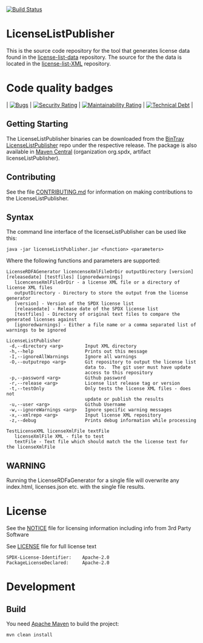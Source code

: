 [![Build Status](https://travis-ci.org/spdx/LicenseListPublisher.svg?branch=master)](https://travis-ci.org/spdx/LicenseListPublisher)

# LicenseListPublisher

This is the source code repository for the tool that generates license data found in the [license-list-data](https://github.com/spdx/license-list-data) repository.  The source for the the data is located in the [license-list-XML](https://github.com/spdx/license-list-XML) repository.

# Code quality badges

|   [![Bugs](https://sonarcloud.io/api/project_badges/measure?project=licenseListPublisher&metric=bugs)](https://sonarcloud.io/dashboard?id=licenseListPublisher)    | [![Security Rating](https://sonarcloud.io/api/project_badges/measure?project=licenseListPublisher&metric=security_rating)](https://sonarcloud.io/dashboard?id=licenseListPublisher) | [![Maintainability Rating](https://sonarcloud.io/api/project_badges/measure?project=licenseListPublisher&metric=sqale_rating)](https://sonarcloud.io/dashboard?id=licenseListPublisher) | [![Technical Debt](https://sonarcloud.io/api/project_badges/measure?project=licenseListPublisher&metric=sqale_index)](https://sonarcloud.io/dashboard?id=licenseListPublisher) |

## Getting Starting

The LicenseListPublisher binaries can be downloaded from the [BinTray LicenseListPublisher](https://bintray.com/spdx/spdx-tools/LicenseListPublisher) repo under the respective release.  The package is also available in [Maven Central](https://search.maven.org/artifact/org.spdx/licenseListPublisher) (organization org.spdx, artifact licenseListPublisher).

## Contributing
See the file [CONTRIBUTING.md](CONTRIBUTING.md) for information on making contributions to the LicenseListPublisher.

## Syntax
The command line interface of the licenseListPublisher can be used like this:

    java -jar licenseListPublisher.jar <function> <parameters> 

Where the following functions and parameters are supported:

```
LicenseRDFAGenerator licencenseXmlFileOrDir outputDirectory [version] [releasedate] [testfiles] [ignoredwarnings]
   licencenseXmlFileOrDir - a license XML file or a directory of license XML files
   outputDirectory - Directory to store the output from the license generator
   [version] - Version of the SPDX license list
   [releasedate] - Release date of the SPDX license list
   [testfiles] - Directory of original text files to compare the generated licenses against
   [ignoredwarnings] - Either a file name or a comma separated list of warnings to be ignored
```

```
LicenseListPublisher
 -d,--directory <arg>        Input XML directory
 -h,--help                   Prints out this message
 -I,--ignoreAllWarnings      Ignore all warnings
 -O,--outputrepo <arg>       Git repository to output the license list
                             data to.  The git user must have update
                             access to this repository
 -p,--password <arg>         Github password
 -r,--release <arg>          License list release tag or version
 -t,--testOnly               Only tests the license XML files - does not
                             update or publish the results
 -u,--user <arg>             Github Username
 -w,--ignoreWarnings <arg>   Ignore specific warning messages
 -x,--xmlrepo <arg>          Input license XML repository
 -z,--debug                  Prints debug information while processing
```

```
TestLicenseXML licenseXmlFile textFile
   licenseXmlFile XML - file to test
   textFile - Text file which should match the the license text for the licenseXmlFile
```

## WARNING
Running the LicenseRDFaGenerator for a single file will overwrite any index.html, licenses.json etc. with the single file results.

# License
See the [NOTICE](NOTICE) file for licensing information
including info from 3rd Party Software

See [LICENSE](LICENSE) file for full license text

    SPDX-License-Identifier:	Apache-2.0
    PackageLicenseDeclared:		Apache-2.0

# Development

## Build
You need [Apache Maven](http://maven.apache.org/) to build the project:

    mvn clean install
